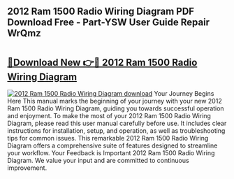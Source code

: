 ## 2012 Ram 1500 Radio Wiring Diagram PDF Download Free - Part-YSW User Guide Repair WrQmz

# <h2><a href="http://dfkqrnn.blite.top/?on=2012+Ram+1500+Radio+Wiring+Diagram">🔗Download New 👉🔴 2012 Ram 1500 Radio Wiring Diagram</a></h2>

[![2012 Ram 1500 Radio Wiring Diagram download](https://i.imgur.com/lujVjoI.png)](http://dfkqrnn.blite.top/?on=2012+Ram+1500+Radio+Wiring+Diagram)
Your Journey Begins Here This manual marks the beginning of your journey with your new 2012 Ram 1500 Radio Wiring Diagram, guiding you towards successful operation and enjoyment. To make the most of your 2012 Ram 1500 Radio Wiring Diagram, please read this user manual carefully before use. It includes clear instructions for installation, setup, and operation, as well as troubleshooting tips for common issues. This remarkable 2012 Ram 1500 Radio Wiring Diagram offers a comprehensive suite of features designed to streamline your workflow. Your Feedback is Important 2012 Ram 1500 Radio Wiring Diagram. We value your input and are committed to continuous improvement.

